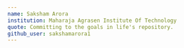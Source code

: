 ```yaml
---
name: Saksham Arora
institution: Maharaja Agrasen Institute Of Technology
quote: Committing to the goals in life's repository.
github_user: sakshamarora1
---
```

